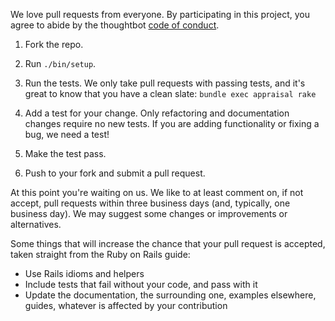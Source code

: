 We love pull requests from everyone. By participating in this project, you agree
to abide by the thoughtbot [code of conduct].

[code of conduct]: https://thoughtbot.com/open-source-code-of-conduct

1. Fork the repo.

2. Run `./bin/setup`.

3. Run the tests. We only take pull requests with passing tests, and it's great
   to know that you have a clean slate: `bundle exec appraisal rake`

4. Add a test for your change. Only refactoring and documentation changes
   require no new tests. If you are adding functionality or fixing a
   bug, we need a test!

5. Make the test pass.

6. Push to your fork and submit a pull request.

At this point you're waiting on us. We like to at least comment on, if not
accept, pull requests within three business days (and, typically, one business
day). We may suggest some changes or improvements or alternatives.

Some things that will increase the chance that your pull request is accepted,
taken straight from the Ruby on Rails guide:

* Use Rails idioms and helpers
* Include tests that fail without your code, and pass with it
* Update the documentation, the surrounding one, examples elsewhere, guides,
  whatever is affected by your contribution
